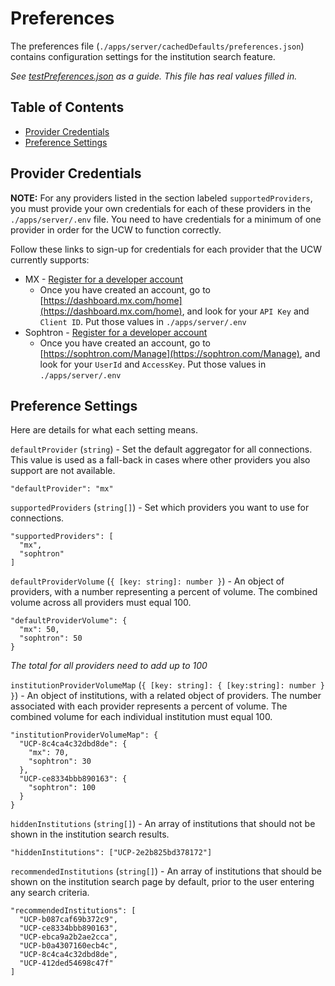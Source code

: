 # Preferences

The preferences file (`./apps/server/cachedDefaults/preferences.json`) contains configuration settings for the institution search feature.

_See [testPreferences.json](./apps/server/cachedDefaults/testData/testPreferences.json) as a guide. This file has real values filled in._

## Table of Contents

- [Provider Credentials](#provider-credentials)
- [Preference Settings](#preference-settings)

## Provider Credentials

__NOTE:__ For any providers listed in the section labeled `supportedProviders`, you must provide your own credentials for each of these providers in the `./apps/server/.env` file. You need to have credentials for a minimum of one provider in order for the UCW to function correctly.

Follow these links to sign-up for credentials for each provider that the UCW currently supports:

- MX - [Register for a developer account](https://dashboard.mx.com/sign_up)
  - Once you have created an account, go to [https://dashboard.mx.com/home](https://dashboard.mx.com/home), and look for your `API Key` and `Client ID`. Put those values in `./apps/server/.env`
- Sophtron - [Register for a developer account](https://sophtron.com/Account/Register)
  - Once you have created an account, go to [https://sophtron.com/Manage](https://sophtron.com/Manage), and look for your `UserId` and `AccessKey`. Put those values in `./apps/server/.env`

## Preference Settings

Here are details for what each setting means.

`defaultProvider` (`string`) - Set the default aggregator for all connections. This value is used as a fall-back in cases where other providers you also support are not available.

```
"defaultProvider": "mx"
```

`supportedProviders` (`string[]`) - Set which providers you want to use for connections.

```
"supportedProviders": [
  "mx",
  "sophtron"
]
```

`defaultProviderVolume` (`{ [key: string]: number }`) - An object of providers, with a number representing a percent of volume. The combined volume across all providers must equal 100.

```
"defaultProviderVolume": {
  "mx": 50,
  "sophtron": 50
}
```
_The total for all providers need to add up to 100_

`institutionProviderVolumeMap` (`{ [key: string]: { [key:string]: number } }`) - An object of institutions, with a related object of providers. The number associated with each provider represents a percent of volume. The combined volume for each individual institution must equal 100.

```
"institutionProviderVolumeMap": {
  "UCP-8c4ca4c32dbd8de": {
    "mx": 70,
    "sophtron": 30
  },
  "UCP-ce8334bbb890163": {
    "sophtron": 100
  }
}
```

`hiddenInstitutions` (`string[]`) - An array of institutions that should not be shown in the institution search results.

```
"hiddenInstitutions": ["UCP-2e2b825bd378172"]
```

`recommendedInstitutions` (`string[]`) - An array of institutions that should be shown on the institution search page by default, prior to the user entering any search criteria.

```
"recommendedInstitutions": [
  "UCP-b087caf69b372c9",
  "UCP-ce8334bbb890163",
  "UCP-ebca9a2b2ae2cca",
  "UCP-b0a4307160ecb4c",
  "UCP-8c4ca4c32dbd8de",
  "UCP-412ded54698c47f"
]
```
